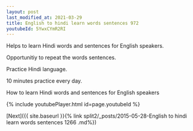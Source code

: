 ```yaml
---
layout: post
last_modified_at: 2021-03-29
title: English to hindi learn words sentences 972 
youtubeId: 5YwxCYmR2RI
---
```

 
 
Helps to learn Hindi words and sentences for English speakers.

Opportunitiy to repeat the words sentences. 

Practice Hindi language. 
 
10 minutes practice every day. 
 
How to learn Hindi words and sentences for English speakers 
 
{% include youtubePlayer.html id=page.youtubeId %}
 
 
[Next]({{ site.baseurl }}{% link  split2/_posts/2015-05-28-English to hindi learn words sentences 1266 .md%})
 
